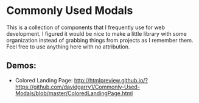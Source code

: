 # Commonly Used Modals
This is a collection of components that I frequently use for web development. I figured it would be nice to make a little library with some organization instead of grabbing things from projects as I remember them. Feel free to use anything here with no attribution.

## Demos:
* Colored Landing Page: http://htmlpreview.github.io/?https://github.com/davidgarry1/Commonly-Used-Modals/blob/master/ColoredLandingPage.html
